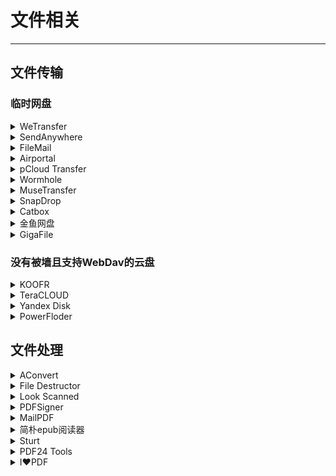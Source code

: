 # 文件相关

---

## 文件传输

### 临时网盘

<div class="grid">
    <div><details><summary>WeTransfer</summary><p>免费且开箱即用的临时文件传输网站。<br/><a href="https://wetransfer.com/" target="_blank" role="button" class="outline">访问网站</a></p></details></div>
    <div><details><summary>SendAnywhere</summary><p>免费且开箱即用的临时文件传输网站（全平台友好）。<br/><a href="https://send-anywhere.com/" target="_blank" role="button" class="outline">访问网站</a></p></details></div>
    <div><details><summary>FileMail</summary><p>免费且开箱即用的临时文件传输网站（支持传输文件夹）。<br/><a href="https://www.filemail.com/" target="_blank" role="button" class="outline">访问网站</a></p></details></div>
</div>
<div class="grid">
    <div><details><summary>Airportal</summary><p>免费且开箱即用的临时文件传输网站（页面很简洁）。<br/><a href="https://airportal.cn/" target="_blank" role="button" class="outline">访问网站</a></p></details></div>
    <div><details><summary>pCloud Transfer</summary><p>免费且开箱即用的临时文件传输网站（最大可传送5GB的文件）。<br/><a href="https://transfer.pcloud.com/" target="_blank" role="button" class="outline">访问网站</a></p></details></div>
    <div><details><summary>Wormhole</summary><p> 一个简单、私密（端到端加密）的网页文件传输工具，支持最大10GB的文件传输。文件会在服务器上保留24小时。<br/><a href="https://wormhole.app/" target="_blank" role="button" class="outline">访问网站</a></p></details></div>
</div>
<div class="grid">
    <div><details><summary>MuseTransfer</summary><p>一款看起来还挺漂亮的临时网盘，无需注册即可使用，单文件最大 10GB，并未限制总容量，可保存 7 天、30天、1年，支持在线预览部分文件，可使用密码下载，登录后还可以查看文件传输记录。<br/><a href="https://musetransfer.com/" target="_blank" role="button" class="outline">访问网站</a></p></details></div>
    <div><details><summary>SnapDrop</summary><p>一个可以让局域网内设备互传文件的网站。<br/><a href="https://snapdrop.net" target="_blank" role="button" class="outline">官方链接</a><br/><a href="https://drop.ioiox.com" target="_blank" role="button" class="outline">第三方链接</a></p></details></div>
    <div><details><summary>Catbox</summary><p>一个很二次元的匿名文件上传网站，最大可以上传200M的文件，好处是永远不会过期。<br/>用之前建议读一下FAQ，有一些行为是被禁止的。<br/><a href="https://catbox.moe/" target="_blank" role="button" class="outline">访问网站</a></p></details></div>
</div>
<div class="grid">
    <div><details><summary>金鱼网盘</summary><p>一个不限大小的匿名文件传输工具，可以保存7天文件。<br/><i>* 这个是作者建的demo，更多的是为了方便自己使用，所以请珍惜，不要滥用。同时这也是一个开源程序，如果你有服务器，也可以考虑自己建一个。</i><br/><a href="http://jinyu.lovefc.cn/" target="_blank" role="button" class="outline">访问网站</a><br/><a href="https://gitee.com/lovefc/jinyu" target="_blank" role="button" class="outline">源码地址</a></p></details></div>
    <div><details><summary>GigaFile</summary><p>一个匿名文件上传网盘，无需注册，单个文件最大300g，电脑网页更可以直接拖动文件夹，最多可以保存100天。缺点是界面比较丑，并且是日文的。<br/><a href="https://gigafile.nu/" target="_blank" role="button" class="outline">访问网站</a></p></details></div>
    <div> </div>
</div>

### 没有被墙且支持WebDav的云盘

<div class="grid">
    <div><details><summary>KOOFR</summary><p><a href="https://koofr.eu/" target="_blank" role="button" class="outline">访问网站</a></p></details></div>
    <div><details><summary>TeraCLOUD</summary><p><a href="https://teracloud.jp/en/" target="_blank" role="button" class="outline">访问网站</a></p></details></div>
    <div><details><summary>Yandex Disk</summary><p><a href="https://disk.yandex.com/" target="_blank" role="button" class="outline">访问网站</a></p></details></div>
</div>
<div class="grid">
    <div><details><summary>PowerFloder</summary><p><a href="https://www.powerfolder.com/" target="_blank" role="button" class="outline">访问网站</a></p></details></div>
    <div> </div>
    <div> </div>
</div>

## 文件处理

<div class="grid">
    <div><details><summary>AConvert</summary><p>免费且开箱即用的在线格式转换软件（基本上啥都能转）。<br/><a href="https://www.aconvert.com/" target="_blank" role="button" class="outline">访问网站</a></p></details></div>
    <div><details><summary>File Destructor</summary><p>一款可以生成一个“已损毁”文件的网站。<br/><a href="https://www.xnet.se/fd/" target="_blank" role="button" class="outline">访问网站</a></p></details></div>
    <div><details><summary>Look Scanned</summary><p>这是一个能让你的PDF文件看起来像扫描出来一样的网站。<br/><a href="https://lookscanned.io/" target="_blank" role="button" class="outline">访问网站</a></p></details></div>
</div>
<div class="grid">
    <div><details><summary>PDFSigner</summary><p>一个可以在线给PDF盖章的网站<br/><a href="https://hibem.github.io/PDFSigner/" target="_blank" role="button" class="outline">访问网站</a></p></details></div>
    <div><div><details><summary>MailPDF</summary><p>一个可以在线分享pdf文件的网站，注册了之后上传自己的pdf文件，设置浏览次数和单次浏览时间，之后就可以生成一个分享链接，别人点开就可以在线直接浏览pdf内容<br/><a href="https://pdf.maitube.com/#page-top" target="_blank" role="button" class="outline">访问网站</a></p></details></div></div>
    <div><details><summary>简朴epub阅读器</summary><p>一名台湾网友制作的纯前端在线epub阅读器，不会上传本地数据，用起来很方便。<br/><a href="https://ren1244.github.io/epubReader/" target="_blank" role="button" class="outline">访问网站</a></p></details></div>
</div>
<div class="grid">
    <div><details><summary>Sturt</summary><p>超酷的演示文稿制作网站。（基于impress.js）<br/><a href="http://strut.io/" target="_blank" role="button" class="outline">访问网站</a></p></details></div>
    <div><details><summary>PDF24 Tools</summary><p>一个PDF处理网站（有软件），可以合并切割排序压缩解密添加电子签名格式转换，功能应有尽有而且没有文件大小数量的限制，而且完全免费。<br/><a href="https://tools.pdf24.org/zh/" target="_blank" role="button" class="outline">访问网站</a></p></details></div>
    <div><details><summary>I❤PDF</summary><p>一个很好用的PDF编辑网站，只是免费版好像有使用次数限制<br/><a href="https://www.ilovepdf.com/zh-cn" target="_blank" role="button" class="outline">访问网站</a></p></details></div>
</div>